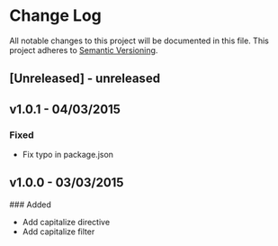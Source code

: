 # Change Log
All notable changes to this project will be documented in this file.
This project adheres to [Semantic Versioning](http://semver.org/).

## [Unreleased] - unreleased

## v1.0.1 - 04/03/2015

### Fixed
- Fix typo in package.json

## v1.0.0 - 03/03/2015

### Added
- Add capitalize directive
- Add capitalize filter
